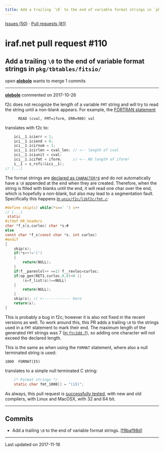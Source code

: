 ```yaml
---
title: Add a trailing `\0` to the end of variable format strings in `pkg/tbtables/fitsio/` #110
---
```


[Issues (50)](https://iraf-community.github.io/iraf-v216/issues) · [Pull requests (81)](https://iraf-community.github.io/iraf-v216/issues/pulls)

# iraf.net pull request #110
## Add a trailing `\0` to the end of variable format strings in `pkg/tbtables/fitsio/`
*open* **[olebole](https://github.com/olebole)** wants to merge 1 commits

- - - -

**[olebole](https://github.com/olebole)** commented on 2017-10-26

f2c does not recognize the length of a variable `FMT` string and will try to read the string until a non-blank appears. For example, the [FORTRAN statement](https://github.com/iraf-community/iraf/blob/9590f45760a4791f3305407fb51c87f1282b32be/pkg/tbtables/fitsio/ftc2dd.f#L30)   
  
```Fortran  
      READ (cval, FMT=iform, ERR=900) val  
```  
translates with f2c to:  
  
```C  
    ici__1.icierr = 1;  
    ici__1.iciend = 0;  
    ici__1.icirnum = 1;  
    ici__1.icirlen = cval_len; // <-- length of cval  
    ici__1.iciunit = cval;  
    ici__1.icifmt = iform;     // <-- NO length of iform!  
    i__1 = s_rsfi(&ici__1);  
// [...]  
```  
  
The format strings are [declared as `CHARACTER*8`](https://github.com/iraf-community/iraf/blob/9590f45760a4791f3305407fb51c87f1282b32be/pkg/tbtables/fitsio/ftc2dd.f#L13) and do not automatically have a `\0` appended at the end when they are created. Therefore, when the string is filled with blanks until the end, it will read one char over the end, which is hopefully a non-blank, but also may lead to a segmentation fault. Specifically this happens [in `unix/f2c/libf2c/fmt.c`](https://github.com/iraf-community/iraf/blob/9590f45760a4791f3305407fb51c87f1282b32be/unix/f2c/libf2c/fmt.c#L113):  
  
```C  
#define skip(s) while(*s==' ') s++  
// [...]  
 static  
#ifdef KR_headers  
char *f_s(s,curloc) char *s;#  
else  
const char *f_s(const char *s, int curloc)  
#endif  
{  
	skip(s);  
	if(*s++!='(')  
	{  
		return(NULL);  
	}  
	if(f__parenlvl++ ==1) f__revloc=curloc;  
	if(op_gen(RET1,curloc,0,0)<0 ||  
		(s=f_list(s))==NULL)  
	{  
		return(NULL);  
	}  
	skip(s); // <------------- here  
	return(s);  
}  
```  
  
This is probably a bug in f2c; however it is also not fixed in the recent versions as well. To work around this, this PR adds a trailing `\0` to the strings used in a `FMT` statement to mark their end. The maximum length of the generated `FMT` strings was 7 ([in `ftc2dd.f`](https://github.com/iraf-community/iraf/blob/9590f45760a4791f3305407fb51c87f1282b32be/pkg/tbtables/fitsio/ftc2dd.f#L27)), so adding one character will not exceed the declared length.  
  
This is the same as when using the `FORMAT` statement, where also a null terminated string is used:   
  
```Fortran  
1000  FORMAT(I5)  
```  
  
translates to a simple null terminated C string:  
  
```C  
    /* Format strings */  
    static char fmt_1000[] = "(i5)";  
```  
  
As always, this pull request is [successfully tested](https://travis-ci.org/olebole/iraf-v216/builds/293156214), with new and old compilers, with Linux and MacOSX, with 32 and 64 bit.
- - - -

## Commits

* Add a trailing `\0` to the end of variable format strings. [[f9baf98d](https://github.com/iraf-community/iraf/commit/f9baf98d7d688d57ee1988e74e5fe44fcde6cfd5)]

- - - -

Last updated on 2017-11-16
